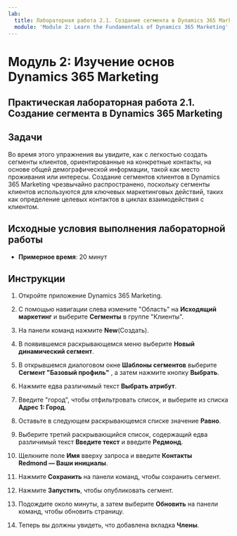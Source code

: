 ```yaml
---
lab:
  title: Лабораторная работа 2.1. Создание сегмента в Dynamics 365 Marketing
  module: 'Module 2: Learn the Fundamentals of Dynamics 365 Marketing'
---
```


Модуль 2: Изучение основ Dynamics 365 Marketing
========================

## Практическая лабораторная работа 2.1. Создание сегмента в Dynamics 365 Marketing

## Задачи

Во время этого упражнения вы увидите, как с легкостью создать сегменты клиентов, ориентированные на конкретные контакты, на основе общей демографической информации, такой как место проживания или интересы. Создание сегментов клиентов в Dynamics 365 Marketing чрезвычайно распространено, поскольку сегменты клиентов используются для ключевых маркетинговых действий, таких как определение целевых контактов в циклах взаимодействия с клиентом.

## Исходные условия выполнения лабораторной работы

  - **Примерное время**: 20 минут

## Инструкции


1. Откройте приложение Dynamics 365 Marketing. 

2. С помощью навигации слева измените "Область" на **Исходящий маркетинг** и выберите **Сегменты** в группе "Клиенты".

3. На панели команд нажмите **New**(Создать).

4. В появившемся раскрывающемся меню выберите **Новый динамический сегмент**.

5. В открывшемся диалоговом окне **Шаблоны сегментов** выберите **Сегмент "Базовый профиль"** , а затем нажмите кнопку **Выбрать**.

6. Нажмите едва различимый текст **Выбрать атрибут**.

7. Введите "город", чтобы отфильтровать список, и выберите из списка **Адрес 1: Город**.

8. Оставьте в следующем раскрывающемся списке значение **Равно**. 

9. Выберите третий раскрывающийся список, содержащий едва различимый текст **Введите текст** и введите **Редмонд**.

10. Щелкните поле **Имя** вверху запроса и введите **Контакты Redmond — Ваши инициалы**.

11. Нажмите **Сохранить** на панели команд, чтобы сохранить сегмент.

12. Нажмите **Запустить**, чтобы опубликовать сегмент.

13. Подождите около минуты, а затем выберите **Обновить** на панели команд, чтобы обновить страницу. 

14. Теперь вы должны увидеть, что добавлена вкладка **Члены**. 
